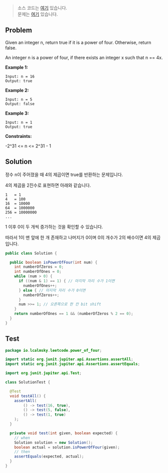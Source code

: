 > 소스 코드는 [여기](https://github.com/lcalmsky/leetcode/blob/master/src/main/java/io/lcalmsky/leetcode/power_of_four/Solution.java) 있습니다.  
> 문제는 [여기](https://leetcode.com/problems/power-of-four/) 있습니다.

## Problem

Given an integer n, return true if it is a power of four. Otherwise, return false.

An integer n is a power of four, if there exists an integer x such that n == 4x.

**Example 1:**
```text
Input: n = 16
Output: true
```
**Example 2:**
```text
Input: n = 5
Output: false
```
**Example 3:**
```text
Input: n = 1
Output: true
```


**Constraints:**

-2^31 <= n <= 2^31 - 1


## Solution

정수 n이 주어졌을 때 4의 제곱이면 true를 반환하는 문제입니다.

4의 제곱을 2진수로 표현하면 아래와 같습니다.

```text
1   = 1
4   = 100
16  = 10000
64  = 1000000
256 = 10000000
...
```

1 이후 0이 두 개씩 증가하는 것을 확인할 수 있습니다.

따라서 1이 맨 앞에 한 개 존재하고 나머지가 0이며 0의 개수가 2의 배수이면 4의 제곱입니다.

```java
public class Solution {

  public boolean isPowerOfFour(int num) {
    int numberOfZeros = 0;
    int numberOfOnes = 0;
    while (num > 0) {
      if ((num & 1) == 1) { // 마지막 자리 수가 1이면
        numberOfOnes++;
      } else { // 마지막 자리 수가 0이면
        numberOfZeros++;
      }
      num >>= 1; // 오른쪽으로 한 칸 bit shift
    }
    return numberOfOnes == 1 && (numberOfZeros % 2 == 0);
  }
}
```

## Test

```java
package io.lcalmsky.leetcode.power_of_four;

import static org.junit.jupiter.api.Assertions.assertAll;
import static org.junit.jupiter.api.Assertions.assertEquals;

import org.junit.jupiter.api.Test;

class SolutionTest {

  @Test
  void testAll() {
    assertAll(
        () -> test(16, true),
        () -> test(5, false),
        () -> test(1, true)
    );
  }

  private void test(int given, boolean expected) {
    // when
    Solution solution = new Solution();
    boolean actual = solution.isPowerOfFour(given);
    // then
    assertEquals(expected, actual);
  }
}
```